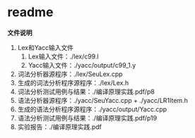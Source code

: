 # readme

**文件说明**

1. Lex和Yacc输入文件
   1. Lex输入文件：./lex/c99.l
   2. Yacc输入文件：./yacc/output/c99_1.y
2. 词法分析器源程序：./lex/SeuLex.cpp
3. 生成的词法分析程序源程序：./lex/Lex.h
4. 词法分析测试用例与结果：./编译原理实践.pdf/p8
5. 语法分析器源程序：./yacc/SeuYacc.cpp + ./yacc/LR1Item.h
6. 生成的语法分析程序源程序：./yacc/output/Yacc.cpp
7. 语法分析测试用例与结果：./编译原理实践.pdf/p19
8. 实验报告：./编译原理实践.pdf

